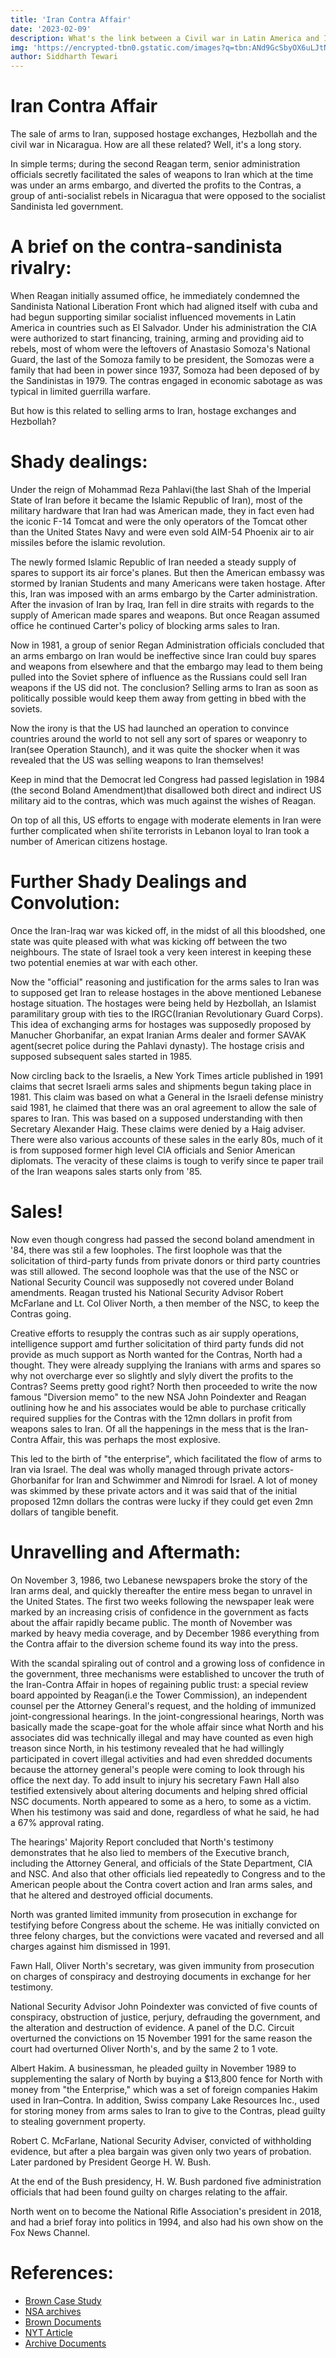 ```yaml
---
title: 'Iran Contra Affair'
date: '2023-02-09'
description: What's the link between a Civil war in Latin America and Iranian arms embargo? Read on to find out
img: 'https://encrypted-tbn0.gstatic.com/images?q=tbn:ANd9GcSbyOX6uLJtNedmiybF-QUK_z3vBBovVlXJRg7bqHUxu9G5J-zVxzrsm9K6&s=10'
author: Siddharth Tewari
---
```


# Iran Contra Affair

The sale of arms to Iran, supposed hostage exchanges, Hezbollah and the civil war in Nicaragua. How are all these related? Well, it's a long story.

In simple terms; during the second Reagan term, senior administration officials secretly facilitated the sales of weapons to Iran which at the time was under an arms embargo, and diverted the profits to the Contras, a group of anti-socialist rebels in Nicaragua that were opposed to the socialist Sandinista led government.

# A brief on the contra-sandinista rivalry:

When Reagan initially assumed office, he immediately condemned the Sandinista National Liberation Front which had aligned itself with cuba and had begun supporting similar socialist influenced movements in Latin America in countries such as El Salvador. Under his administration the CIA were authorized to start financing, training, arming and providing aid to rebels, most of whom were the leftovers of Anastasio Somoza's National Guard, the last of the Somoza family to be president, the Somozas were a family that had been in power since 1937, Somoza had been deposed of by the Sandinistas in 1979. The contras engaged in economic sabotage as was typical in limited guerrilla warfare.

But how is this related to selling arms to Iran, hostage exchanges and Hezbollah?

# Shady dealings:

Under the reign of Mohammad Reza Pahlavi(the last Shah of the Imperial State of Iran before it became the Islamic Republic of Iran), most of the military hardware that Iran had was American made, they in fact even had the iconic F-14 Tomcat and were the only operators of the Tomcat other than the United States Navy and were even sold AIM-54 Phoenix air to air missiles before the islamic revolution.

The newly formed Islamic Republic of Iran needed a steady supply of spares to support its air force's planes. But then the American embassy was stormed by Iranian Students and many Americans were taken hostage. After this, Iran was imposed with an arms embargo by the Carter administration. After the invasion of Iran by Iraq, Iran fell in dire straits with regards to the supply of American made spares and weapons. But once Reagan assumed office he continued Carter's policy of blocking arms sales to Iran.

Now in 1981, a group of senior Regan Administration officials concluded that an arms embargo on Iran would be ineffective since Iran could buy spares and weapons from elsewhere and that the embargo may lead to them being pulled into the Soviet sphere of influence as the Russians could sell Iran weapons if the US did not. The conclusion? Selling arms to Iran as soon as politically possible would keep them away from getting in bbed with the soviets.

Now the irony is that the US had launched an operation to convince countries around the world to not sell any sort of spares or weaponry to Iran(see Operation Staunch), and it was quite the shocker when it was revealed that the US was selling weapons to Iran themselves!

Keep in mind that the Democrat led Congress had passed legislation in 1984 (the second Boland Amendment)that disallowed both direct and indirect US military aid to the contras, which was much against the wishes of Reagan.

On top of all this, US efforts to engage with moderate elements in Iran were further complicated when shiʿite terrorists in Lebanon loyal to Iran took a number of American citizens hostage.

# Further Shady Dealings and Convolution:

Once the Iran-Iraq war was kicked off, in the midst of all this bloodshed, one state was quite pleased with what was kicking off between the two neighbours. The state of Israel took a very keen interest in keeping these two potential enemies at war with each other.

Now the "official" reasoning and justification for the arms sales to Iran was to supposed get Iran to release hostages in the above mentioned Lebanese hostage situation. The hostages were being held by Hezbollah, an Islamist paramilitary group with ties to the IRGC(Iranian Revolutionary Guard Corps). This idea of exchanging arms for hostages was supposedly proposed by Manucher Ghorbanifar, an expat Iranian Arms dealer and former SAVAK agent(secret police during the Pahlavi dynasty). The hostage crisis and supposed subsequent sales started in 1985.

Now circling back to the Israelis, a New York Times article published in 1991 claims that secret Israeli arms sales and shipments begun taking place in 1981. This claim was based on what a General in the Israeli defense ministry said 1981, he claimed that there was an oral agreement to allow the sale of spares to Iran. This was based on a supposed understanding with then Secretary Alexander Haig. These claims were denied by a Haig adviser. There were also various accounts of these sales in the early 80s, much of it is from supposed former high level CIA officials and Senior American diplomats. The veracity of these claims is tough to verify since te paper trail of the Iran weapons sales starts only from '85.

# Sales!

Now even though congress had passed the second boland amendment in '84, there was stil a few loopholes. The first loophole was that the solicitation of third-party funds from private donors or third party countries was still allowed. The second loophole was that the use of the NSC or National Security Council was supposedly not covered under Boland amendments. Reagan trusted his National Security Advisor Robert McFarlane and Lt. Col Oliver North, a then member of the NSC, to keep the Contras going.

Creative efforts to resupply the contras such as air supply operations, intelligence support amd further solicitation of third party funds did not provide as much support as North wanted for the Contras, North had a thought. They were already supplying the Iranians with arms and spares so why not overcharge ever so slightly and slyly divert the profits to the Contras? Seems pretty good right? North then proceeded to write the now famous "Diversion memo" to the new NSA John Poindexter and Reagan outlining how he and his associates would be able to purchase critically required supplies for the Contras with the 12mn dollars in profit from weapons sales to Iran. Of all the happenings in the mess that is the Iran-Contra Affair, this was perhaps the most explosive.

This led to the birth of "the enterprise", which facilitated the flow of arms to Iran via Israel. The deal was wholly managed through private actors- Ghorbanifar for Iran and Schwimmer and Nimrodi for Israel. A lot of money was skimmed by these private actors and it was said that of the initial proposed 12mn dollars the contras were lucky if they could get even 2mn dollars of tangible benefit.

# Unravelling and Aftermath:

On November 3, 1986, two Lebanese newspapers broke the story of the Iran arms deal, and quickly thereafter the entire mess began to unravel in the United States. The first two weeks following the newspaper leak were marked by an increasing crisis of confidence in the government as facts about the affair rapidly became public. The month of November was marked by heavy media coverage, and by December 1986 everything from the Contra affair to the diversion scheme found its way into the press.

With the scandal spiraling out of control and a growing loss of confidence in the government, three mechanisms were established to uncover the truth of the Iran-Contra Affair in hopes of regaining public trust: a special review board appointed by Reagan(i.e the Tower Commission), an independent counsel per the Attorney General's request, and the holding of immunized joint-congressional hearings. In the joint-congressional hearings, North was basically made the scape-goat for the whole affair since what North and his associates did was technically illegal and may have counted as even high treason since North, in his testimony revealed that he had willingly participated in covert illegal activities and had even shredded documents because the attorney general's people were coming to look through his office the next day. To add insult to injury his secretary Fawn Hall also testified extensively about altering documents and helping shred official NSC documents. North appeared to some as a hero, to some as a victim. When his testimony was said and done, regardless of what he said, he had a 67% approval rating.

The hearings' Majority Report concluded that North's testimony demonstrates that he also lied to members of the Executive branch, including the Attorney General, and officials of the State Department, CIA and NSC. And also that other officials lied repeatedly to Congress and to the American people about the Contra covert action and Iran arms sales, and that he altered and destroyed official documents.

North was granted limited immunity from prosecution in exchange for testifying before Congress about the scheme. He was initially convicted on three felony charges, but the convictions were vacated and reversed and all charges against him dismissed in 1991.

Fawn Hall, Oliver North's secretary, was given immunity from prosecution on charges of conspiracy and destroying documents in exchange for her testimony.

National Security Advisor John Poindexter was convicted of five counts of conspiracy, obstruction of justice, perjury, defrauding the government, and the alteration and destruction of evidence. A panel of the D.C. Circuit overturned the convictions on 15 November 1991 for the same reason the court had overturned Oliver North's, and by the same 2 to 1 vote.

Albert Hakim. A businessman, he pleaded guilty in November 1989 to supplementing the salary of North by buying a $13,800 fence for North with money from "the Enterprise," which was a set of foreign companies Hakim used in Iran–Contra. In addition, Swiss company Lake Resources Inc., used for storing money from arms sales to Iran to give to the Contras, plead guilty to stealing government property.

Robert C. McFarlane, National Security Adviser, convicted of withholding evidence, but after a plea bargain was given only two years of probation. Later pardoned by President George H. W. Bush.

At the end of the Bush presidency, H. W. Bush pardoned five administration officials that had been found guilty on charges relating to the affair.

North went on to become the National Rifle Association's president in 2018, and had a brief foray into politics in 1994, and also had his own show on the Fox News Channel.

# References:

- [Brown Case Study](https://www.brown.edu/Research/Understanding_the_Iran_Contra_Affair/overview-case.php#_ftn11)
- [NSA archives](<https://nsarchive2.gwu.edu/NSAEBB/NSAEBB210/16-Diversion%20Memo%204-4-86%20(IC%2002614).pdf>)
- [Brown Documents](https://www.brown.edu/Research/Understanding_the_Iran_Contra_Affair/documents/d-nic-6.pdf)
- [NYT Article](https://www.nytimes.com/1991/12/08/world/iran-pipeline-hidden-chapter-special-report-us-said-have-allowed-israel-sell.html)
- [Archive Documents](https://archive.org/details/irancontrascanda00korn)
